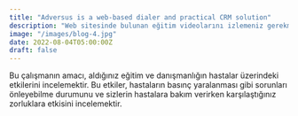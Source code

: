 ```yaml
---
title: "Adversus is a web-based dialer and practical CRM solution"
description: "Web sitesinde bulunan eğitim videolarını izlemeniz gerekmektedir. Herhangi bir sorunuz olursa, sorumlu araştırmacı ile rahatlıkla iletişime geçebilirsiniz."
image: "/images/blog-4.jpg"
date: 2022-08-04T05:00:00Z
draft: false
---
```


Bu çalışmanın amacı, aldığınız eğitim ve danışmanlığın hastalar üzerindeki etkilerini incelemektir. Bu etkiler, hastaların basınç yaralanması gibi sorunları önleyebilme durumunu ve sizlerin hastalara bakım verirken karşılaştığınız zorluklara etkisini incelemektir.
